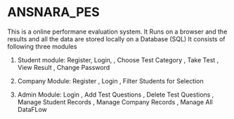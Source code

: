 # ANSNARA_PES
This is a online performane evaluation system.
It Runs on a browser and the results and all the data are stored locally on a Database (SQL)
It consists of following three modules

 1. Student module:
      Register, Login, 
      , Choose Test Category
      , Take Test
      , View Result
      , Change Password
      
2. Company Module:
       Register
      , Login
      , Filter Students for Selection
      
3. Admin Module:
       Login
      , Add Test Questions
      , Delete Test Questions
      , Manage Student Records
      , Manage Company Records
      , Manage All DataFLow
